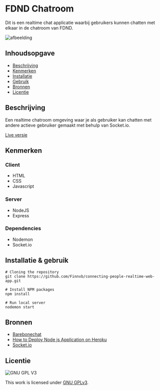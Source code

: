 # FDND Chatroom
Dit is een realtime chat applicatie waarbij gebruikers kunnen chatten met elkaar in de chatroom van FDND. 

![afbeelding](https://user-images.githubusercontent.com/26089533/173046557-cd120a13-486b-4aec-98c4-7cc27b00fd60.png)


## Inhoudsopgave

  * [Beschrijving](#beschrijving)
  * [Kenmerken](#kenmerken)
  * [Installatie](#installatie)
  * [Gebruik](#gebruik)
  * [Bronnen](#bronnen)
  * [Licentie](#licentie)

## Beschrijving
<!-- In de Beschrijving staat hoe je project er uit ziet, hoe het werkt en wat je er mee kan. -->
Een realtime chatroom omgeving waar je als gebruiker kan chatten met andere actieve gebruiker gemaakt met behulp van Socket.io.
<!-- Voeg een mooie poster visual toe 📸 -->
<!-- Voeg een link toe naar Github Pages 🌐-->
[Live versie](https://fdnd-chatroom-sprint-11.herokuapp.com/)


## Kenmerken
<!-- Bij Kenmerken staat welke technieken zijn gebruikt en hoe. Wat is de HTML structuur? Wat zijn de belangrijkste dingen in CSS? Wat is er met Javascript gedaan en hoe? Misschien heb je een framwork of library gebruikt? -->
### Client
- HTML
- CSS
- Javascript

### Server
- NodeJS
- Express

### Dependencies
- Nodemon
- Socket.io

## Installatie & gebruik
```
# Cloning the repository
git clone https://github.com/Finnvb/connecting-people-realtime-web-app.git

# Install NPM packages
npm install

# Run local server
nodemon start
```

## Bronnen
- [Barebonechat](https://github.com/ju5tu5/barebonechat)
- [How to Deploy Node js Application on Heroku](https://www.youtube.com/watch?v=maNWl202vy4&t=211s)
- [Socket.io](https://socket.io/)

## Licentie

![GNU GPL V3](https://www.gnu.org/graphics/gplv3-127x51.png)

This work is licensed under [GNU GPLv3](./LICENSE).
